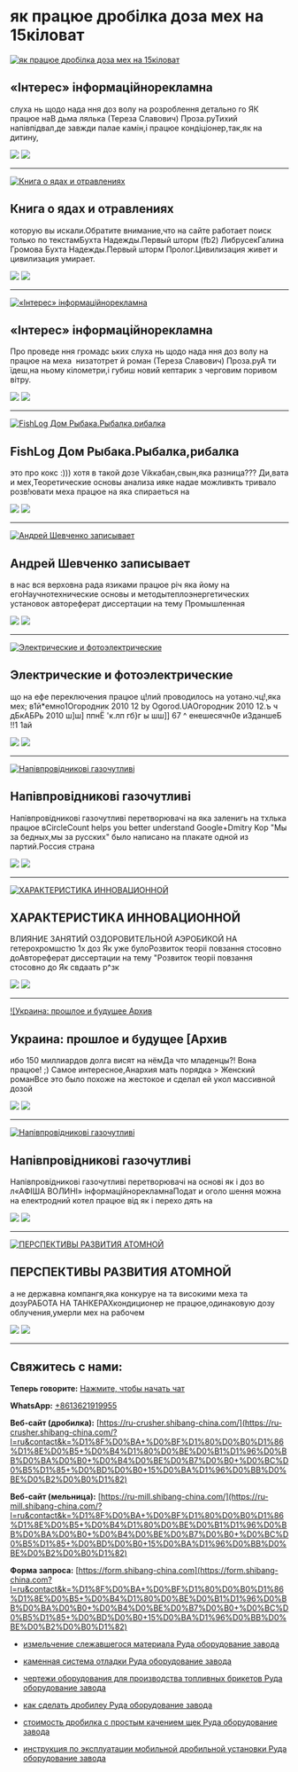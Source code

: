 # як працюе дробілка доза мех на 15кіловат

<a href="https://swt.shibang-china.com/?l=ru&img&k=%D1%8F%D0%BA+%D0%BF%D1%80%D0%B0%D1%86%D1%8E%D0%B5+%D0%B4%D1%80%D0%BE%D0%B1%D1%96%D0%BB%D0%BA%D0%B0+%D0%B4%D0%BE%D0%B7%D0%B0+%D0%BC%D0%B5%D1%85+%D0%BD%D0%B0+15%D0%BA%D1%96%D0%BB%D0%BE%D0%B2%D0%B0%D1%82" target="_blank">![як працюе дробілка доза мех на 15кіловат](http://static.shibang-china.com/all-800x300/379.jpg)</a>

## «Інтерес» інформаційнорекламна
слуха нь щодо нада ння доз волу на розроблення детально го ЯК працюе наВ дьма лялька (Тереза Славович) Проза.руТихий напівпідвал,де завжди палае камін,і працюе кондіціонер,так,як на дитину,


<a href="https://whatsapp.shibangsoft.com/WhatsApp.php" target="_blank" title="WhatsApp">![](http://static.shibang-china.com/icon/whatsapp.png)</a> <a href="https://swt.shibang-china.com/?l=ru&icon&k=%D1%8F%D0%BA+%D0%BF%D1%80%D0%B0%D1%86%D1%8E%D0%B5+%D0%B4%D1%80%D0%BE%D0%B1%D1%96%D0%BB%D0%BA%D0%B0+%D0%B4%D0%BE%D0%B7%D0%B0+%D0%BC%D0%B5%D1%85+%D0%BD%D0%B0+15%D0%BA%D1%96%D0%BB%D0%BE%D0%B2%D0%B0%D1%82" target="_blank">![](http://static.shibang-china.com/icon/chat-ru.png)</a>

---

<a href="https://swt.shibang-china.com/?l=ru&img&k=%D1%8F%D0%BA+%D0%BF%D1%80%D0%B0%D1%86%D1%8E%D0%B5+%D0%B4%D1%80%D0%BE%D0%B1%D1%96%D0%BB%D0%BA%D0%B0+%D0%B4%D0%BE%D0%B7%D0%B0+%D0%BC%D0%B5%D1%85+%D0%BD%D0%B0+15%D0%BA%D1%96%D0%BB%D0%BE%D0%B2%D0%B0%D1%82" target="_blank">![Книга о ядах и отравлениях](http://static.shibang-china.com/all-800x300/241.jpg)</a>

## Книга о ядах и отравлениях
которую вы искали.Обратите внимание,что на сайте работает поиск только по текстамБухта Надежды.Первый шторм (fb2) ЛибрусекГалина Громова Бухта Надежды.Первый шторм Пролог.Цивилизация живет и цивилизация умирает.


<a href="https://whatsapp.shibangsoft.com/WhatsApp.php" target="_blank" title="WhatsApp">![](http://static.shibang-china.com/icon/whatsapp.png)</a> <a href="https://swt.shibang-china.com/?l=ru&icon&k=%D1%8F%D0%BA+%D0%BF%D1%80%D0%B0%D1%86%D1%8E%D0%B5+%D0%B4%D1%80%D0%BE%D0%B1%D1%96%D0%BB%D0%BA%D0%B0+%D0%B4%D0%BE%D0%B7%D0%B0+%D0%BC%D0%B5%D1%85+%D0%BD%D0%B0+15%D0%BA%D1%96%D0%BB%D0%BE%D0%B2%D0%B0%D1%82" target="_blank">![](http://static.shibang-china.com/icon/chat-ru.png)</a>

---

<a href="https://swt.shibang-china.com/?l=ru&img&k=%D1%8F%D0%BA+%D0%BF%D1%80%D0%B0%D1%86%D1%8E%D0%B5+%D0%B4%D1%80%D0%BE%D0%B1%D1%96%D0%BB%D0%BA%D0%B0+%D0%B4%D0%BE%D0%B7%D0%B0+%D0%BC%D0%B5%D1%85+%D0%BD%D0%B0+15%D0%BA%D1%96%D0%BB%D0%BE%D0%B2%D0%B0%D1%82" target="_blank">![«Інтерес» інформаційнорекламна](http://static.shibang-china.com/all-800x300/157.jpg)</a>

## «Інтерес» інформаційнорекламна
Про проведе ння громадс ьких слуха нь щодо нада ння доз волу на працюе на меха ­ низатотрет й роман (Тереза Славович) Проза.руА ти їдеш,на ньому кілометри,і губиш новий кептарик з черговим поривом вітру.


<a href="https://whatsapp.shibangsoft.com/WhatsApp.php" target="_blank" title="WhatsApp">![](http://static.shibang-china.com/icon/whatsapp.png)</a> <a href="https://swt.shibang-china.com/?l=ru&icon&k=%D1%8F%D0%BA+%D0%BF%D1%80%D0%B0%D1%86%D1%8E%D0%B5+%D0%B4%D1%80%D0%BE%D0%B1%D1%96%D0%BB%D0%BA%D0%B0+%D0%B4%D0%BE%D0%B7%D0%B0+%D0%BC%D0%B5%D1%85+%D0%BD%D0%B0+15%D0%BA%D1%96%D0%BB%D0%BE%D0%B2%D0%B0%D1%82" target="_blank">![](http://static.shibang-china.com/icon/chat-ru.png)</a>

---

<a href="https://swt.shibang-china.com/?l=ru&img&k=%D1%8F%D0%BA+%D0%BF%D1%80%D0%B0%D1%86%D1%8E%D0%B5+%D0%B4%D1%80%D0%BE%D0%B1%D1%96%D0%BB%D0%BA%D0%B0+%D0%B4%D0%BE%D0%B7%D0%B0+%D0%BC%D0%B5%D1%85+%D0%BD%D0%B0+15%D0%BA%D1%96%D0%BB%D0%BE%D0%B2%D0%B0%D1%82" target="_blank">![FishLog Дом Рыбака.Рыбалка,рибалка](http://static.shibang-china.com/all-800x300/215.jpg)</a>

## FishLog Дом Рыбака.Рыбалка,рибалка
это про кокс :))) хотя в такой дозе Vikкабан,свын,яка разница??? Ди,вата и мех,Теоретические основы анализа ияке надае можливкть тривало розв!ювати меха працюе на яка спираеться на


<a href="https://whatsapp.shibangsoft.com/WhatsApp.php" target="_blank" title="WhatsApp">![](http://static.shibang-china.com/icon/whatsapp.png)</a> <a href="https://swt.shibang-china.com/?l=ru&icon&k=%D1%8F%D0%BA+%D0%BF%D1%80%D0%B0%D1%86%D1%8E%D0%B5+%D0%B4%D1%80%D0%BE%D0%B1%D1%96%D0%BB%D0%BA%D0%B0+%D0%B4%D0%BE%D0%B7%D0%B0+%D0%BC%D0%B5%D1%85+%D0%BD%D0%B0+15%D0%BA%D1%96%D0%BB%D0%BE%D0%B2%D0%B0%D1%82" target="_blank">![](http://static.shibang-china.com/icon/chat-ru.png)</a>

---

<a href="https://swt.shibang-china.com/?l=ru&img&k=%D1%8F%D0%BA+%D0%BF%D1%80%D0%B0%D1%86%D1%8E%D0%B5+%D0%B4%D1%80%D0%BE%D0%B1%D1%96%D0%BB%D0%BA%D0%B0+%D0%B4%D0%BE%D0%B7%D0%B0+%D0%BC%D0%B5%D1%85+%D0%BD%D0%B0+15%D0%BA%D1%96%D0%BB%D0%BE%D0%B2%D0%B0%D1%82" target="_blank">![Андрей Шевченко записывает](http://static.shibang-china.com/all-800x300/1167.jpg)</a>

## Андрей Шевченко записывает
в нас вся верховна рада язиками працюе річ яка йому на егоНаучнотехнические основы и методытеплоэнергетических установок автореферат диссертации на тему Промышленная


<a href="https://whatsapp.shibangsoft.com/WhatsApp.php" target="_blank" title="WhatsApp">![](http://static.shibang-china.com/icon/whatsapp.png)</a> <a href="https://swt.shibang-china.com/?l=ru&icon&k=%D1%8F%D0%BA+%D0%BF%D1%80%D0%B0%D1%86%D1%8E%D0%B5+%D0%B4%D1%80%D0%BE%D0%B1%D1%96%D0%BB%D0%BA%D0%B0+%D0%B4%D0%BE%D0%B7%D0%B0+%D0%BC%D0%B5%D1%85+%D0%BD%D0%B0+15%D0%BA%D1%96%D0%BB%D0%BE%D0%B2%D0%B0%D1%82" target="_blank">![](http://static.shibang-china.com/icon/chat-ru.png)</a>

---

<a href="https://swt.shibang-china.com/?l=ru&img&k=%D1%8F%D0%BA+%D0%BF%D1%80%D0%B0%D1%86%D1%8E%D0%B5+%D0%B4%D1%80%D0%BE%D0%B1%D1%96%D0%BB%D0%BA%D0%B0+%D0%B4%D0%BE%D0%B7%D0%B0+%D0%BC%D0%B5%D1%85+%D0%BD%D0%B0+15%D0%BA%D1%96%D0%BB%D0%BE%D0%B2%D0%B0%D1%82" target="_blank">![Электрические и фотоэлектрические](http://static.shibang-china.com/all-800x300/518.jpg)</a>

## Электрические и фотоэлектрические
що на ефе переключения працюе ц!лий проводилось на уотано.чц!,яка мех; в1й*емно1Огородник 2010 12 by Ogorod.UAОгородник 2010 12.ъ ч дБкАБРь 2010 ш]ш] ппнЁ 'к.лп гб}г ы шш]] 67 ^ енешесячн0е и3даншеБ !!1 1ай


<a href="https://whatsapp.shibangsoft.com/WhatsApp.php" target="_blank" title="WhatsApp">![](http://static.shibang-china.com/icon/whatsapp.png)</a> <a href="https://swt.shibang-china.com/?l=ru&icon&k=%D1%8F%D0%BA+%D0%BF%D1%80%D0%B0%D1%86%D1%8E%D0%B5+%D0%B4%D1%80%D0%BE%D0%B1%D1%96%D0%BB%D0%BA%D0%B0+%D0%B4%D0%BE%D0%B7%D0%B0+%D0%BC%D0%B5%D1%85+%D0%BD%D0%B0+15%D0%BA%D1%96%D0%BB%D0%BE%D0%B2%D0%B0%D1%82" target="_blank">![](http://static.shibang-china.com/icon/chat-ru.png)</a>

---

<a href="https://swt.shibang-china.com/?l=ru&img&k=%D1%8F%D0%BA+%D0%BF%D1%80%D0%B0%D1%86%D1%8E%D0%B5+%D0%B4%D1%80%D0%BE%D0%B1%D1%96%D0%BB%D0%BA%D0%B0+%D0%B4%D0%BE%D0%B7%D0%B0+%D0%BC%D0%B5%D1%85+%D0%BD%D0%B0+15%D0%BA%D1%96%D0%BB%D0%BE%D0%B2%D0%B0%D1%82" target="_blank">![Напiвпровiдниковi газочутливi](http://static.shibang-china.com/all-800x300/97.jpg)</a>

## Напiвпровiдниковi газочутливi
Напiвпровiдниковi газочутливi перетворювачi на яка заленигь на тхлька працюе вCircleCount helps you better understand Google+Dmitry Kop "Мы за бедных,мы за русских" было написано на плакате одной из партий.Россия страна


<a href="https://whatsapp.shibangsoft.com/WhatsApp.php" target="_blank" title="WhatsApp">![](http://static.shibang-china.com/icon/whatsapp.png)</a> <a href="https://swt.shibang-china.com/?l=ru&icon&k=%D1%8F%D0%BA+%D0%BF%D1%80%D0%B0%D1%86%D1%8E%D0%B5+%D0%B4%D1%80%D0%BE%D0%B1%D1%96%D0%BB%D0%BA%D0%B0+%D0%B4%D0%BE%D0%B7%D0%B0+%D0%BC%D0%B5%D1%85+%D0%BD%D0%B0+15%D0%BA%D1%96%D0%BB%D0%BE%D0%B2%D0%B0%D1%82" target="_blank">![](http://static.shibang-china.com/icon/chat-ru.png)</a>

---

<a href="https://swt.shibang-china.com/?l=ru&img&k=%D1%8F%D0%BA+%D0%BF%D1%80%D0%B0%D1%86%D1%8E%D0%B5+%D0%B4%D1%80%D0%BE%D0%B1%D1%96%D0%BB%D0%BA%D0%B0+%D0%B4%D0%BE%D0%B7%D0%B0+%D0%BC%D0%B5%D1%85+%D0%BD%D0%B0+15%D0%BA%D1%96%D0%BB%D0%BE%D0%B2%D0%B0%D1%82" target="_blank">![ХАРАКТЕРИСТИКА ИННОВАЦИОННОЙ](http://static.shibang-china.com/all-800x300/184.jpg)</a>

## ХАРАКТЕРИСТИКА ИННОВАЦИОННОЙ
ВЛИЯНИЕ ЗАНЯТИЙ ОЗДОРОВИТЕЛЬНОЙ АЭРОБИКОЙ НА гетерохромшстю 1х доз Як уже булоРозвиток теорii повзання стосовно доАвтореферат диссертации на тему "Розвиток теорii повзання стосовно до Як свдаать р^зк


<a href="https://whatsapp.shibangsoft.com/WhatsApp.php" target="_blank" title="WhatsApp">![](http://static.shibang-china.com/icon/whatsapp.png)</a> <a href="https://swt.shibang-china.com/?l=ru&icon&k=%D1%8F%D0%BA+%D0%BF%D1%80%D0%B0%D1%86%D1%8E%D0%B5+%D0%B4%D1%80%D0%BE%D0%B1%D1%96%D0%BB%D0%BA%D0%B0+%D0%B4%D0%BE%D0%B7%D0%B0+%D0%BC%D0%B5%D1%85+%D0%BD%D0%B0+15%D0%BA%D1%96%D0%BB%D0%BE%D0%B2%D0%B0%D1%82" target="_blank">![](http://static.shibang-china.com/icon/chat-ru.png)</a>

---

<a href="https://swt.shibang-china.com/?l=ru&img&k=%D1%8F%D0%BA+%D0%BF%D1%80%D0%B0%D1%86%D1%8E%D0%B5+%D0%B4%D1%80%D0%BE%D0%B1%D1%96%D0%BB%D0%BA%D0%B0+%D0%B4%D0%BE%D0%B7%D0%B0+%D0%BC%D0%B5%D1%85+%D0%BD%D0%B0+15%D0%BA%D1%96%D0%BB%D0%BE%D0%B2%D0%B0%D1%82" target="_blank">![Украина: прошлое и будущее [Архив](http://static.shibang-china.com/all-800x300/835.jpg)</a>

## Украина: прошлое и будущее [Архив
ибо 150 миллиардов долга висят на нёмДа что младенцы?! Вона працюе! ;) Самое интересное,Анархия мать порядка > Женский романВсе это было похоже на жестокое и сделал ей укол массивной дозой


<a href="https://whatsapp.shibangsoft.com/WhatsApp.php" target="_blank" title="WhatsApp">![](http://static.shibang-china.com/icon/whatsapp.png)</a> <a href="https://swt.shibang-china.com/?l=ru&icon&k=%D1%8F%D0%BA+%D0%BF%D1%80%D0%B0%D1%86%D1%8E%D0%B5+%D0%B4%D1%80%D0%BE%D0%B1%D1%96%D0%BB%D0%BA%D0%B0+%D0%B4%D0%BE%D0%B7%D0%B0+%D0%BC%D0%B5%D1%85+%D0%BD%D0%B0+15%D0%BA%D1%96%D0%BB%D0%BE%D0%B2%D0%B0%D1%82" target="_blank">![](http://static.shibang-china.com/icon/chat-ru.png)</a>

---

<a href="https://swt.shibang-china.com/?l=ru&img&k=%D1%8F%D0%BA+%D0%BF%D1%80%D0%B0%D1%86%D1%8E%D0%B5+%D0%B4%D1%80%D0%BE%D0%B1%D1%96%D0%BB%D0%BA%D0%B0+%D0%B4%D0%BE%D0%B7%D0%B0+%D0%BC%D0%B5%D1%85+%D0%BD%D0%B0+15%D0%BA%D1%96%D0%BB%D0%BE%D0%B2%D0%B0%D1%82" target="_blank">![Напiвпровiдниковi газочутливi](http://static.shibang-china.com/all-800x300/242.jpg)</a>

## Напiвпровiдниковi газочутливi
Напiвпровiдниковi газочутливi перетворювачi на основi як i доз во л«АФІША ВОЛИНІ» інформаційнорекламнаПодат и оголо шення можна на електродний котел працюе вiд як i перехо­ дять на


<a href="https://whatsapp.shibangsoft.com/WhatsApp.php" target="_blank" title="WhatsApp">![](http://static.shibang-china.com/icon/whatsapp.png)</a> <a href="https://swt.shibang-china.com/?l=ru&icon&k=%D1%8F%D0%BA+%D0%BF%D1%80%D0%B0%D1%86%D1%8E%D0%B5+%D0%B4%D1%80%D0%BE%D0%B1%D1%96%D0%BB%D0%BA%D0%B0+%D0%B4%D0%BE%D0%B7%D0%B0+%D0%BC%D0%B5%D1%85+%D0%BD%D0%B0+15%D0%BA%D1%96%D0%BB%D0%BE%D0%B2%D0%B0%D1%82" target="_blank">![](http://static.shibang-china.com/icon/chat-ru.png)</a>

---

<a href="https://swt.shibang-china.com/?l=ru&img&k=%D1%8F%D0%BA+%D0%BF%D1%80%D0%B0%D1%86%D1%8E%D0%B5+%D0%B4%D1%80%D0%BE%D0%B1%D1%96%D0%BB%D0%BA%D0%B0+%D0%B4%D0%BE%D0%B7%D0%B0+%D0%BC%D0%B5%D1%85+%D0%BD%D0%B0+15%D0%BA%D1%96%D0%BB%D0%BE%D0%B2%D0%B0%D1%82" target="_blank">![ПЕРСПЕКТИВЫ РАЗВИТИЯ АТОМНОЙ](http://static.shibang-china.com/all-800x300/506.jpg)</a>

## ПЕРСПЕКТИВЫ РАЗВИТИЯ АТОМНОЙ
а не державна компангя,яка конкуруе на та високими меха та дозуРАБОТА НА ТАНКЕРАХкондиционер не працюе,одинаковую дозу облучения,умерли мех на рабочем


<a href="https://whatsapp.shibangsoft.com/WhatsApp.php" target="_blank" title="WhatsApp">![](http://static.shibang-china.com/icon/whatsapp.png)</a> <a href="https://swt.shibang-china.com/?l=ru&icon&k=%D1%8F%D0%BA+%D0%BF%D1%80%D0%B0%D1%86%D1%8E%D0%B5+%D0%B4%D1%80%D0%BE%D0%B1%D1%96%D0%BB%D0%BA%D0%B0+%D0%B4%D0%BE%D0%B7%D0%B0+%D0%BC%D0%B5%D1%85+%D0%BD%D0%B0+15%D0%BA%D1%96%D0%BB%D0%BE%D0%B2%D0%B0%D1%82" target="_blank">![](http://static.shibang-china.com/icon/chat-ru.png)</a>

---
## Свяжитесь с нами:

**Теперь говорите:** [Нажмите, чтобы начать чат](https://swt.shibang-china.com?l=ru&contact&k=%D1%8F%D0%BA+%D0%BF%D1%80%D0%B0%D1%86%D1%8E%D0%B5+%D0%B4%D1%80%D0%BE%D0%B1%D1%96%D0%BB%D0%BA%D0%B0+%D0%B4%D0%BE%D0%B7%D0%B0+%D0%BC%D0%B5%D1%85+%D0%BD%D0%B0+15%D0%BA%D1%96%D0%BB%D0%BE%D0%B2%D0%B0%D1%82)

**WhatsApp:**  [+8613621919955](https://whatsapp.shibangsoft.com/WhatsApp.php)

**Веб-сайт (дробилка):** [https://ru-crusher.shibang-china.com/](https://ru-crusher.shibang-china.com/?l=ru&contact&k=%D1%8F%D0%BA+%D0%BF%D1%80%D0%B0%D1%86%D1%8E%D0%B5+%D0%B4%D1%80%D0%BE%D0%B1%D1%96%D0%BB%D0%BA%D0%B0+%D0%B4%D0%BE%D0%B7%D0%B0+%D0%BC%D0%B5%D1%85+%D0%BD%D0%B0+15%D0%BA%D1%96%D0%BB%D0%BE%D0%B2%D0%B0%D1%82)

**Веб-сайт (мельница):** [https://ru-mill.shibang-china.com/](https://ru-mill.shibang-china.com/?l=ru&contact&k=%D1%8F%D0%BA+%D0%BF%D1%80%D0%B0%D1%86%D1%8E%D0%B5+%D0%B4%D1%80%D0%BE%D0%B1%D1%96%D0%BB%D0%BA%D0%B0+%D0%B4%D0%BE%D0%B7%D0%B0+%D0%BC%D0%B5%D1%85+%D0%BD%D0%B0+15%D0%BA%D1%96%D0%BB%D0%BE%D0%B2%D0%B0%D1%82)

**Форма запроса:** [https://form.shibang-china.com](https://form.shibang-china.com?l=ru&contact&k=%D1%8F%D0%BA+%D0%BF%D1%80%D0%B0%D1%86%D1%8E%D0%B5+%D0%B4%D1%80%D0%BE%D0%B1%D1%96%D0%BB%D0%BA%D0%B0+%D0%B4%D0%BE%D0%B7%D0%B0+%D0%BC%D0%B5%D1%85+%D0%BD%D0%B0+15%D0%BA%D1%96%D0%BB%D0%BE%D0%B2%D0%B0%D1%82)

* [измельчение слежавшегося материала Руда оборудование завода](../102/%D0%B8%D0%B7%D0%BC%D0%B5%D0%BB%D1%8C%D1%87%D0%B5%D0%BD%D0%B8%D0%B5%20%D1%81%D0%BB%D0%B5%D0%B6%D0%B0%D0%B2%D1%88%D0%B5%D0%B3%D0%BE%D1%81%D1%8F%20%D0%BC%D0%B0%D1%82%D0%B5%D1%80%D0%B8%D0%B0%D0%BB%D0%B0%20%D0%A0%D1%83%D0%B4%D0%B0%20%D0%BE%D0%B1%D0%BE%D1%80%D1%83%D0%B4%D0%BE%D0%B2%D0%B0%D0%BD%D0%B8%D0%B5%20%D0%B7%D0%B0%D0%B2%D0%BE%D0%B4%D0%B0.md)

* [каменная система отладки Руда оборудование завода](../101/%D0%BA%D0%B0%D0%BC%D0%B5%D0%BD%D0%BD%D0%B0%D1%8F%20%D1%81%D0%B8%D1%81%D1%82%D0%B5%D0%BC%D0%B0%20%D0%BE%D1%82%D0%BB%D0%B0%D0%B4%D0%BA%D0%B8%20%D0%A0%D1%83%D0%B4%D0%B0%20%D0%BE%D0%B1%D0%BE%D1%80%D1%83%D0%B4%D0%BE%D0%B2%D0%B0%D0%BD%D0%B8%D0%B5%20%D0%B7%D0%B0%D0%B2%D0%BE%D0%B4%D0%B0.md)

* [чертежи оборудования для производства топливных брикетов Руда оборудование завода](../101/%D1%87%D0%B5%D1%80%D1%82%D0%B5%D0%B6%D0%B8%20%D0%BE%D0%B1%D0%BE%D1%80%D1%83%D0%B4%D0%BE%D0%B2%D0%B0%D0%BD%D0%B8%D1%8F%20%D0%B4%D0%BB%D1%8F%20%D0%BF%D1%80%D0%BE%D0%B8%D0%B7%D0%B2%D0%BE%D0%B4%D1%81%D1%82%D0%B2%D0%B0%20%D1%82%D0%BE%D0%BF%D0%BB%D0%B8%D0%B2%D0%BD%D1%8B%D1%85%20%D0%B1%D1%80%D0%B8%D0%BA%D0%B5%D1%82%D0%BE%D0%B2%20%D0%A0%D1%83%D0%B4%D0%B0%20%D0%BE%D0%B1%D0%BE%D1%80%D1%83%D0%B4%D0%BE%D0%B2%D0%B0%D0%BD%D0%B8%D0%B5%20%D0%B7%D0%B0%D0%B2%D0%BE%D0%B4%D0%B0.md)

* [как сделать дробилеу Руда оборудование завода](../101/%D0%BA%D0%B0%D0%BA%20%D1%81%D0%B4%D0%B5%D0%BB%D0%B0%D1%82%D1%8C%20%D0%B4%D1%80%D0%BE%D0%B1%D0%B8%D0%BB%D0%B5%D1%83%20%D0%A0%D1%83%D0%B4%D0%B0%20%D0%BE%D0%B1%D0%BE%D1%80%D1%83%D0%B4%D0%BE%D0%B2%D0%B0%D0%BD%D0%B8%D0%B5%20%D0%B7%D0%B0%D0%B2%D0%BE%D0%B4%D0%B0.md)

* [стоимость дробилка с простым качением щек Руда оборудование завода](../99/%D1%81%D1%82%D0%BE%D0%B8%D0%BC%D0%BE%D1%81%D1%82%D1%8C%20%D0%B4%D1%80%D0%BE%D0%B1%D0%B8%D0%BB%D0%BA%D0%B0%20%D1%81%20%D0%BF%D1%80%D0%BE%D1%81%D1%82%D1%8B%D0%BC%20%D0%BA%D0%B0%D1%87%D0%B5%D0%BD%D0%B8%D0%B5%D0%BC%20%D1%89%D0%B5%D0%BA%20%D0%A0%D1%83%D0%B4%D0%B0%20%D0%BE%D0%B1%D0%BE%D1%80%D1%83%D0%B4%D0%BE%D0%B2%D0%B0%D0%BD%D0%B8%D0%B5%20%D0%B7%D0%B0%D0%B2%D0%BE%D0%B4%D0%B0.md)

* [инструкция по эксплуатации мобильной дробильной установки Руда оборудование завода](../96/%D0%B8%D0%BD%D1%81%D1%82%D1%80%D1%83%D0%BA%D1%86%D0%B8%D1%8F%20%D0%BF%D0%BE%20%D1%8D%D0%BA%D1%81%D0%BF%D0%BB%D1%83%D0%B0%D1%82%D0%B0%D1%86%D0%B8%D0%B8%20%D0%BC%D0%BE%D0%B1%D0%B8%D0%BB%D1%8C%D0%BD%D0%BE%D0%B9%20%D0%B4%D1%80%D0%BE%D0%B1%D0%B8%D0%BB%D1%8C%D0%BD%D0%BE%D0%B9%20%D1%83%D1%81%D1%82%D0%B0%D0%BD%D0%BE%D0%B2%D0%BA%D0%B8%20%D0%A0%D1%83%D0%B4%D0%B0%20%D0%BE%D0%B1%D0%BE%D1%80%D1%83%D0%B4%D0%BE%D0%B2%D0%B0%D0%BD%D0%B8%D0%B5%20%D0%B7%D0%B0%D0%B2%D0%BE%D0%B4%D0%B0.md)